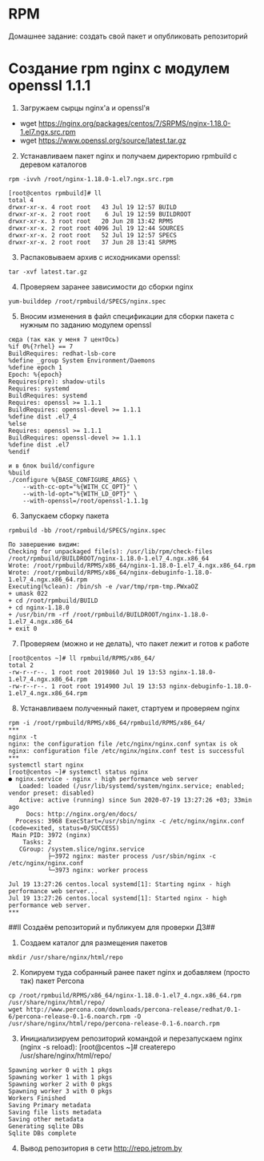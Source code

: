 # RPM
Домашнее задание: создать свой пакет и опубликовать репозиторий

# Создание rpm nginx с модулем openssl 1.1.1
1. Загружаем сырцы nginx'a и openssl'я
  * wget https://nginx.org/packages/centos/7/SRPMS/nginx-1.18.0-1.el7.ngx.src.rpm
  * wget https://www.openssl.org/source/latest.tar.gz
2. Устанавливаем пакет nginx и получаем директорию rpmbuild с деревом каталогов
```
rpm -ivvh /root/nginx-1.18.0-1.el7.ngx.src.rpm

[root@centos rpmbuild]# ll
total 4
drwxr-xr-x. 4 root root   43 Jul 19 12:57 BUILD
drwxr-xr-x. 2 root root    6 Jul 19 12:59 BUILDROOT
drwxr-xr-x. 3 root root   20 Jun 28 13:42 RPMS
drwxr-xr-x. 2 root root 4096 Jul 19 12:44 SOURCES
drwxr-xr-x. 2 root root   52 Jul 19 12:57 SPECS
drwxr-xr-x. 2 root root   37 Jun 28 13:41 SRPMS

```
3. Распаковываем архив с исходниками openssl:
```
tar -xvf latest.tar.gz
```
4. Проверяем заранее зависимости до сборки nginx
```
yum-builddep /root/rpmbuild/SPECS/nginx.spec
```
5. Вносим изменения в файл спецификации для сборки пакета с нужным по заданию модулем openssl
```
сюда (так как у меня 7 центОсь)
%if 0%{?rhel} == 7
BuildRequires: redhat-lsb-core
%define _group System Environment/Daemons
%define epoch 1
Epoch: %{epoch}
Requires(pre): shadow-utils
Requires: systemd
BuildRequires: systemd
Requires: openssl >= 1.1.1
BuildRequires: openssl-devel >= 1.1.1
%define dist .el7_4
%else
Requires: openssl >= 1.1.1
BuildRequires: openssl-devel >= 1.1.1
%define dist .el7
%endif

и в блок build/configure
%build
./configure %{BASE_CONFIGURE_ARGS} \
    --with-cc-opt="%{WITH_CC_OPT}" \
    --with-ld-opt="%{WITH_LD_OPT}" \
    --with-openssl=/root/openssl-1.1.1g
```
6. Запускаем сборку пакета
```
rpmbuild -bb /root/rpmbuild/SPECS/nginx.spec

По завершению видим:
Checking for unpackaged file(s): /usr/lib/rpm/check-files /root/rpmbuild/BUILDROOT/nginx-1.18.0-1.el7_4.ngx.x86_64
Wrote: /root/rpmbuild/RPMS/x86_64/nginx-1.18.0-1.el7_4.ngx.x86_64.rpm
Wrote: /root/rpmbuild/RPMS/x86_64/nginx-debuginfo-1.18.0-1.el7_4.ngx.x86_64.rpm
Executing(%clean): /bin/sh -e /var/tmp/rpm-tmp.PWxaOZ
+ umask 022
+ cd /root/rpmbuild/BUILD
+ cd nginx-1.18.0
+ /usr/bin/rm -rf /root/rpmbuild/BUILDROOT/nginx-1.18.0-1.el7_4.ngx.x86_64
+ exit 0
```
7. Проверяем (можно и не делать), что пакет лежит и готов к работе
```
[root@centos ~]# ll rpmbuild/RPMS/x86_64/
total 2
-rw-r--r--. 1 root root 2019860 Jul 19 13:53 nginx-1.18.0-1.el7_4.ngx.x86_64.rpm
-rw-r--r--. 1 root root 1914900 Jul 19 13:53 nginx-debuginfo-1.18.0-1.el7_4.ngx.x86_64.rpm
```
8. Устанавливаем полученный пакет, стартуем и проверяем nginx
```
rpm -i /root/rpmbuild/RPMS/x86_64/rpmbuild/RPMS/x86_64/
***
nginx -t
nginx: the configuration file /etc/nginx/nginx.conf syntax is ok
nginx: configuration file /etc/nginx/nginx.conf test is successful
***
systemctl start nginx
[root@centos ~]# systemctl status nginx
● nginx.service - nginx - high performance web server
   Loaded: loaded (/usr/lib/systemd/system/nginx.service; enabled; vendor preset: disabled)
   Active: active (running) since Sun 2020-07-19 13:27:26 +03; 33min ago
     Docs: http://nginx.org/en/docs/
  Process: 3968 ExecStart=/usr/sbin/nginx -c /etc/nginx/nginx.conf (code=exited, status=0/SUCCESS)
 Main PID: 3972 (nginx)
    Tasks: 2
   CGroup: /system.slice/nginx.service
           ├─3972 nginx: master process /usr/sbin/nginx -c /etc/nginx/nginx.conf
           └─3973 nginx: worker process

Jul 19 13:27:26 centos.local systemd[1]: Starting nginx - high performance web server...
Jul 19 13:27:26 centos.local systemd[1]: Started nginx - high performance web server.
***
```
##II Создаём репозиторий и публикуем для проверки ДЗ##
1. Создаем каталог для размещения пакетов
```
mkdir /usr/share/nginx/html/repo
```
2. Копируем туда собранный ранее пакет nginx и добавляем (просто так) пакет Percona
```
cp /root/rpmbuild/RPMS/x86_64/nginx-1.18.0-1.el7_4.ngx.x86_64.rpm /usr/share/nginx/html/repo/
wget http://www.percona.com/downloads/percona-release/redhat/0.1-6/percona-release-0.1-6.noarch.rpm -O /usr/share/nginx/html/repo/percona-release-0.1-6.noarch.rpm
```
3. Инициализируем репозиторий командой и перезапускаем nginx (nginx -s reload):
[root@centos ~]# createrepo /usr/share/nginx/html/repo/
```
Spawning worker 0 with 1 pkgs
Spawning worker 1 with 1 pkgs
Spawning worker 2 with 0 pkgs
Spawning worker 3 with 0 pkgs
Workers Finished
Saving Primary metadata
Saving file lists metadata
Saving other metadata
Generating sqlite DBs
Sqlite DBs complete
```
4. Вывод репозитория в сети
http://repo.jetrom.by

